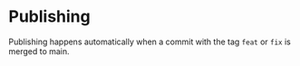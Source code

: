 # Publishing

Publishing happens automatically when a commit with the tag `feat` or `fix` is merged to main.
